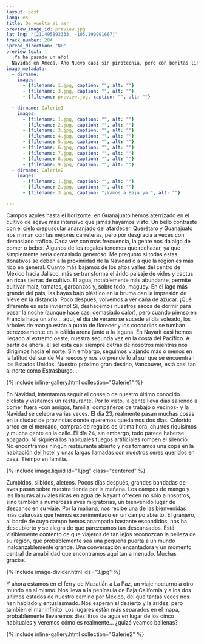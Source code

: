 ```yaml
---
layout: post
lang: es
title: De vuelta al mar
preview_image_id: preview.jpg
lat_lng: "[21.495893333, -105.190991667]"
track_number: 204
spread_direction: "NE"
preview_text: |
  ¡Ya ha pasado un año! 
  Navidad en Ameca, Año Nuevo casi sin pirotecnia, pero con bonitas linternas de aire caliente desvaneciéndose en la noche. Una cálida bienvenida de Rubén, el dueño de un pequeño hotel en medio de la nada en Nayarit. Tras unos kilómetros de costa hacia el norte, tomamos el ferry a Baja California, los dos últimos estados mexicanos que se nos permite explorar.
image_metadata:
  - dirname:
    images:
      - {filename: 1.jpg, caption: "", alt: ""}
      - {filename: 3.jpg, caption: "", alt: ""}
      - {filename: preview.jpg, caption: "", alt: ""}

  - dirname: Galerie1
    images:
      - {filename: 1.jpg, caption: "", alt: ""}
      - {filename: 2.jpg, caption: "", alt: ""}
      - {filename: 3.jpg, caption: "", alt: ""}
      - {filename: 4.jpg, caption: "", alt: ""}
      - {filename: 5.jpg, caption: "", alt: ""}
      - {filename: 6.jpg, caption: "", alt: ""}
      - {filename: 7.jpg, caption: "", alt: ""}
      - {filename: 8.jpg, caption: "", alt: ""}
      - {filename: 9.jpg, caption: "", alt: ""}
  - dirname: Galerie2
    images:
      - {filename: 1.jpg, caption: "", alt: ""}
      - {filename: 2.jpg, caption: "", alt: ""}
      - {filename: 3.jpg, caption: "¡Vamos a Baja ya!", alt: ""}

---
```


Campos azules hasta el horizonte: en Guanajuato hemos aterrizado en el cultivo de agave más intensivo que jamás hayamos visto. Un bello contraste con el cielo crepuscular anaranjado del atardecer. Querétaro y Guanajuato nos miman con las mejores carreteras, pero por desgracia a veces con demasiado tráfico. Cada vez con más frecuencia, la gente nos da algo de comer o beber. Algunos de los regalos tenemos que rechazar, ya que simplemente sería demasiado generoso. Me pregunto si todas estas donativos se deben a la proximidad de la Navidad o a que la region es más rico en general. Cuanto más bajamos de los altos valles del centro de México hacia Jalisco, más se transforma el árido paisaje de vides y cactus en ricas tierras de cultivo. El agua, notablemente más abundante, permite cultivar maíz, tomates, garbanzos y, sobre todo, maguey. En el lago más grande del país, las bayas bajo plástico en la bruma dan la impresión de nieve en la distancia. Poco después, volvemos a ver caña de azúcar. ¡Qué diferente es este invierno! Sí, deshacemos nuestros sacos de dormir para pasar la noche (aunque hace casi demasiado calor), pero cuando pienso en Francia hace un año... aquí, el día de verano se sucede al día soleado, los árboles de mango están a punto de florecer y los cocodrilos se tumban perezosamente en la cálida arena junto a la laguna. En Nayarit casi hemos llegado al extremo oeste, nuestra segunda vez en la costa del Pacífico. A partir de ahora, el sol está casi siempre detrás de nosotros mientras nos dirigimos hacia el norte. Sin embargo, seguimos viajando más o menos en la latitud del sur de Marruecos y nos sorprende lo al sur que se encuentran los Estados Unidos. Nuestro próximo gran destino, Vancouver, está casi tan al norte como Estrasburgo...

{% include inline-gallery.html collection="Galerie1" %}

En Navidad, intentamos seguir el consejo de nuestro último conocido ciclista y visitamos un restaurante. Por lo visto, la gente lleva días saliendo a comer fuera -con amigos, familia, compañeros de trabajo o vecinos- y la Navidad se celebra varias veces. El día 23, realmente pasan muchas cosas en la ciudad de provincias donde queremos quedarnos dos días. Colorido arreo en el mercado, compras de regalos de última hora, churros riquísimos y mucha gente en la calle. El día 24, sin embargo, todo parece haberse apagado. Ni siquiera los habituales fuegos artificiales rompen el silencio. No encontramos ningún restaurante abierto y nos tomamos una copa en la habitación del hotel y unas largas llamadas con nuestros seres queridos en casa. Tiempo en familia.

{% include image.liquid id="1.jpg" class="centered" %}

Zumbidos, silbidos, aleteos. Pocos días después, grandes bandadas de aves pasan sobre nuestra tienda por la mañana. Los campos de mango y las llanuras aluviales ricas en agua de Nayarit ofrecen no sólo a nosotros, sino también a numerosas aves migratorias, un bienvenido lugar de descanso en su viaje. Por la mañana, nos recibe una de las bienvenidas más calurosas que hemos experimentado en un campo abierto. El granjero, al borde de cuyo campo hemos acampado bastante escondidos, nos ha descubierto y se alegra de que parezcamos tan descansados. Está visiblemente contento de que viajeros de tan lejos reconozcan la belleza de su región, que probablemente sea una pequeña puerta a un mundo inalcanzablemente grande. Una conversación encantadora y un momento central de amabilidad que encontramos aquí tan a menudo. Muchas gracias.

{% include image-divider.html ids="3.jpg" %}

Y ahora estamos en el ferry de Mazatlán a La Paz, un viaje nocturno a otro mundo en sí mismo. Nos lleva a la península de Baja California y a los dos últimos estados de nuestro camino por México, del que tantas veces nos han hablado y entusiasmado. Nos esperan el desierto y la aridez, pero también el mar infinito. Los lugares están más separados en el mapa, probablemente llevaremos diez litros de agua en lugar de los cinco habituales y veremos cómo es realmente... ¿quizá veamos ballenas?

{% include inline-gallery.html collection="Galerie2" %}